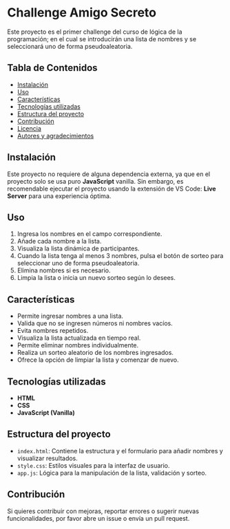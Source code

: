 # Challenge Amigo Secreto

Este proyecto es el primer challenge del curso de lógica de la programación; en el cual se introducirán una lista de nombres y se seleccionará uno de forma pseudoaleatoria.

## Tabla de Contenidos

- [Instalación](#instalación)  
- [Uso](#uso)  
- [Características](#características)  
- [Tecnologías utilizadas](#tecnologías-utilizadas)  
- [Estructura del proyecto](#estructura-del-proyecto)  
- [Contribución](#contribución)  
- [Licencia](#licencia)  
- [Autores y agradecimientos](#autores-y-agradecimientos)  

## Instalación

Este proyecto no requiere de alguna dependencia externa, ya que en el proyecto solo se usa puro **JavaScript** vanilla. Sin embargo, es recomendable ejecutar el proyecto usando la extensión de VS Code: **Live Server** para una experiencia óptima.

## Uso

1. Ingresa los nombres en el campo correspondiente.
2. Añade cada nombre a la lista.
3. Visualiza la lista dinámica de participantes.
4. Cuando la lista tenga al menos 3 nombres, pulsa el botón de sorteo para seleccionar uno de forma pseudoaleatoria.
5. Elimina nombres si es necesario.
6. Limpia la lista o inicia un nuevo sorteo según lo desees.

## Características

- Permite ingresar nombres a una lista.
- Valida que no se ingresen números ni nombres vacíos.
- Evita nombres repetidos.
- Visualiza la lista actualizada en tiempo real.
- Permite eliminar nombres individualmente.
- Realiza un sorteo aleatorio de los nombres ingresados.
- Ofrece la opción de limpiar la lista y comenzar de nuevo.

## Tecnologías utilizadas

- **HTML**  
- **CSS**  
- **JavaScript (Vanilla)**  

## Estructura del proyecto

- `index.html`: Contiene la estructura y el formulario para añadir nombres y visualizar resultados.  
- `style.css`: Estilos visuales para la interfaz de usuario.  
- `app.js`: Lógica para la manipulación de la lista, validación y sorteo.

## Contribución

Si quieres contribuir con mejoras, reportar errores o sugerir nuevas funcionalidades, por favor abre un issue o envía un pull request.
